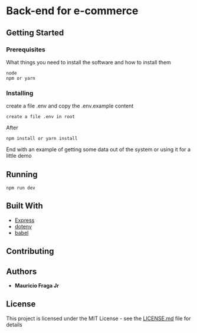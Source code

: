 # Back-end for e-commerce

## Getting Started

### Prerequisites

What things you need to install the software and how to install them

```
node
npm or yarn
```

### Installing

create a file .env and copy the .env.example content

```
create a file .env in root
```

After

```
npm install or yarn install
```

End with an example of getting some data out of the system or using it for a little demo

## Running

```
npm run dev
```

## Built With

* [Express](http://expressjs.com/)
* [dotenv](https://www.npmjs.com/package/dotenv)
* [babel](https://babeljs.io/)

## Contributing

## Authors

* **Mauricio Fraga Jr** 

## License

This project is licensed under the MIT License - see the [LICENSE.md](LICENSE.md) file for details